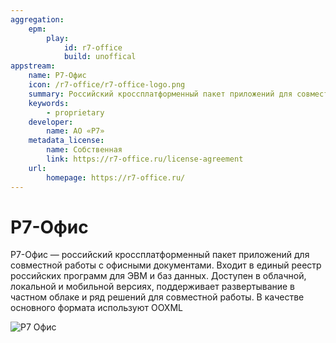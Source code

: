 ```yaml
---
aggregation:
    epm:
        play:
            id: r7-office
            build: unoffical
appstream:
    name: Р7-Офис
    icon: /r7-office/r7-office-logo.png
    summary: Российский кроссплатформенный пакет приложений для совместной работы с офисными документами.
    keywords: 
        - proprietary
    developer: 
        name: АО «Р7»
    metadata_license: 
        name: Собственная
        link: https://r7-office.ru/license-agreement
    url: 
        homepage: https://r7-office.ru/
---
```




# Р7-Офис

Р7-Офис — российский кроссплатформенный пакет приложений для совместной работы с офисными документами. Входит в единый реестр российских программ для ЭВМ и баз данных. Доступен в облачной, локальной и мобильной версиях, поддерживает развертывание в частном облаке и ряд решений для совместной работы. В качестве основного формата используют OOXML

![Р7 Офис](/r7-office/r7-office-1.png)


<!--@include: @apps/_parts/install/content-epm-play.md-->